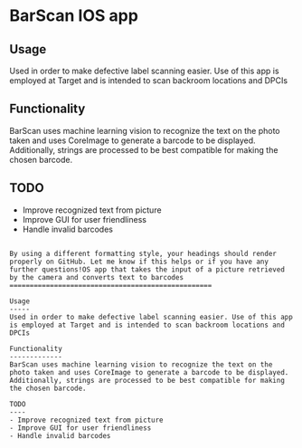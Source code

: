 
BarScan IOS app
==================================================

Usage
-----
Used in order to make defective label scanning easier. Use of this app is employed at Target and is intended to scan backroom locations and DPCIs

Functionality
-------------
BarScan uses machine learning vision to recognize the text on the photo taken and uses CoreImage to generate a barcode to be displayed. Additionally, strings are processed to be best compatible for making the chosen barcode.

TODO
----
- Improve recognized text from picture
- Improve GUI for user friendliness
- Handle invalid barcodes

```

By using a different formatting style, your headings should render properly on GitHub. Let me know if this helps or if you have any further questions!OS app that takes the input of a picture retrieved by the camera and converts text to barcodes
==================================================

Usage
-----
Used in order to make defective label scanning easier. Use of this app is employed at Target and is intended to scan backroom locations and DPCIs

Functionality
-------------
BarScan uses machine learning vision to recognize the text on the photo taken and uses CoreImage to generate a barcode to be displayed. Additionally, strings are processed to be best compatible for making the chosen barcode.

TODO
----
- Improve recognized text from picture
- Improve GUI for user friendliness
- Handle invalid barcodes
